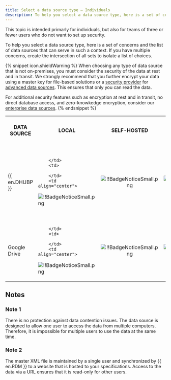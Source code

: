 ```yaml
---
title: Select a data source type – Individuals
description: To help you select a data source type, here is a set of concerns and the list of data sources that can serve in such a context.
---
```

This topic is intended primarly for individuals, but also for teams of three or fewer users who do not want to set up security.  

To help you select a data source type, here is a set of concerns and the list of data sources that can serve in such a context. If you have multiple concerns, create the intersection of all sets to isolate a list of choices.  

{% snippet icon.shieldWarning %} 
When choosing any type of data source that is not on-premises, you must consider the security of the data at rest and in transit. We strongly recommend that you further encrypt your data using a master key for file-based solutions or a [security provider](/rdm/windows/commands/administration/settings/security-providers/) for [advanced data sources](/rdm/windows/data-sources/data-sources-types/advanced-data-sources/). This ensures that only you can read the data.  

For additional security features such as encryption at rest and in transit, no direct database access, and zero-knowkedge encryption, consider our [enterprise data sources](/rdm/windows/getting-started/checklist-teams/select-data-source-type/).
{% endsnippet %}
 
<table>
	<tr>
		<th>

DATA SOURCE 
		</th>
		<th style="text-align: center;">
LOCAL 
		</th>
		<th style="text-align: center;">
SELF-HOSTED 
		</th>
		<th style="text-align: center;">
CLOUD-BASED 
		</th>
		<th style="text-align: center;">
SHARED BETWEEN YOUR COMPUTERS 
		</th>
		<th style="text-align: center;">
WORKS OFFLINE 
		</th>
		<th style="text-align: center;">
MULTI-USER 
		</th>
	</tr>
	<tr>
		<td>
{{ en.DHUBP }} 
		</td>
		<td>

		</td>
		<td>

		</td>
		<td align="center">
![!!BadgeNoticeSmall.png](https://webdevolutions.azureedge.net/docs/common/BadgeNoticeSmall.png) 
		</td>
		<td align="center">
![!!BadgeNoticeSmall.png](https://webdevolutions.azureedge.net/docs/common/BadgeNoticeSmall.png) 
		</td>
		<td align="center">
![!!BadgeNoticeSmall.png](https://webdevolutions.azureedge.net/docs/common/BadgeNoticeSmall.png) 
		</td>
		<td>

		</td>
	</tr>
	<tr>
		<td>
SQLite 
		</td>
		<td align="center">
![!!BadgeNoticeSmall.png](https://webdevolutions.azureedge.net/docs/common/BadgeNoticeSmall.png) 
		</td>
		<td>

		</td>
		<td>

		</td>
		<td>

		</td>
		<td align="center">
![!!BadgeNoticeSmall.png](https://webdevolutions.azureedge.net/docs/common/BadgeNoticeSmall.png) 
		</td>
		<td>

		</td>
	</tr>
	<tr>
		<td>
XML 
		</td>
		<td align="center">
![!!BadgeNoticeSmall.png](https://webdevolutions.azureedge.net/docs/common/BadgeNoticeSmall.png) 
		</td>
		<td>

		</td>
		<td>

		</td>
		<td>

		</td>
		<td align="center">
![!!BadgeNoticeSmall.png](https://webdevolutions.azureedge.net/docs/common/BadgeNoticeSmall.png) 
		</td>
		<td>

		</td>
	</tr>
	<tr>
		<td>
{{ en.DOD }} 
		</td>
		<td>

		</td>
		<td>

		</td>
		<td align="center">
![!!BadgeNoticeSmall.png](https://webdevolutions.azureedge.net/docs/common/BadgeNoticeSmall.png) 
		</td>
		<td align="center">
![!!BadgeNoticeSmall.png](https://webdevolutions.azureedge.net/docs/common/BadgeNoticeSmall.png) 
		</td>
		<td align="center">
![!!BadgeNoticeSmall.png](https://webdevolutions.azureedge.net/docs/common/BadgeNoticeSmall.png) 
		</td>
		<td>

		</td>
	</tr>
	<tr>
		<td>
Dropbox 
		</td>
		<td>

		</td>
		<td>

		</td>
		<td align="center">
![!!BadgeNoticeSmall.png](https://webdevolutions.azureedge.net/docs/common/BadgeNoticeSmall.png) 
		</td>
		<td align="center">
![!!BadgeNoticeSmall.png](https://webdevolutions.azureedge.net/docs/common/BadgeNoticeSmall.png) 
		</td>
		<td>

		</td>
		<td style="text-align: center;">
Note 1 
		</td>
	</tr>
	<tr>
		<td>
Google Drive 
		</td>
		<td>

		</td>
		<td>

		</td>
		<td align="center">
![!!BadgeNoticeSmall.png](https://webdevolutions.azureedge.net/docs/common/BadgeNoticeSmall.png) 
		</td>
		<td align="center">
![!!BadgeNoticeSmall.png](https://webdevolutions.azureedge.net/docs/common/BadgeNoticeSmall.png) 
		</td>
		<td align="center">
![!!BadgeNoticeSmall.png](https://webdevolutions.azureedge.net/docs/common/BadgeNoticeSmall.png) 
		</td>
		<td>

		</td>
	</tr>
</table>

## Notes 

### Note 1 

There is no protection against data contention issues. The data source is designed to allow one user to access the data from multiple computers. Therefore, it is impossible for multiple users to use the data at the same time.  

### Note 2 

The master XML file is maintained by a single user and synchronized by {{ en.RDM }} to a website that is hosted to your specifications. Access to the data via a URL ensures that it is read-only for other users.  
